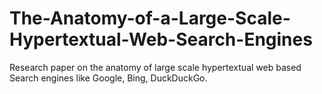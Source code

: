 # The-Anatomy-of-a-Large-Scale-Hypertextual-Web-Search-Engines
Research paper on the anatomy of large scale hypertextual web based Search engines like Google, Bing, DuckDuckGo.
